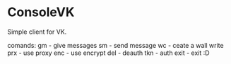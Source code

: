 # ConsoleVK

Simple client for VK.

comands:
gm - give messages
sm - send message
wc - ceate a wall write
prx - use proxy
enc - use encrypt
del - deauth
tkn - auth
exit - exit :D
